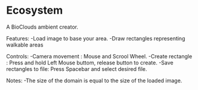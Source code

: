 # Ecosystem
A BioClouds ambient creator.

Features:
-Load image to base your area.
-Draw rectangles representing walkable areas

Controls:
-Camera movement : Mouse and Scrool Wheel.
-Create rectangle : Press and hold Left Mouse buttom, release button to create.
-Save rectangles to file: Press Spacebar and select desired file.

Notes:
-The size of the domain is equal to the size of the loaded image.
